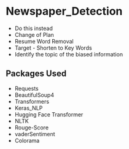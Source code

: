 # Newspaper_Detection


- Do this instead
- Change of Plan
- Resume Word Removal
- Target - Shorten to Key Words
- Identify the topic of the biased information


## Packages Used
- Requests
- BeautifulSoup4
- Transformers
- Keras_NLP
- Hugging Face Transformer
- NLTK
- Rouge-Score
- vaderSentiment
- Colorama